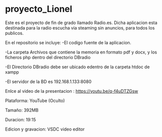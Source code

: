 # proyecto_Lionel
Este es el proyecto de fin de grado llamado Radio.es.
Dicha aplicacion esta destinada para la radio escucha via steaming sin anuncios, para todos los publicos.

En el repositorio se incluye:
-El codigo fuente de la aplicacion.

-La carpeta Archivos que contiene la memoria en formato pdf y docx, y los ficheros php dentro del directorio DBradio

-El Directorio DBradio debe ser ubicado edentro de la carpeta htdoc de xampp

-El servidor de la BD es 192.168.1.133:8080

Enlce al video de la presentacion : https://youtu.be/q-f4uDTZGsw

Plataforma: YouTube (Oculto)

Tamaño: 392MB

Duracion: 19:15

Edicion y gravacion: VSDC video editor
